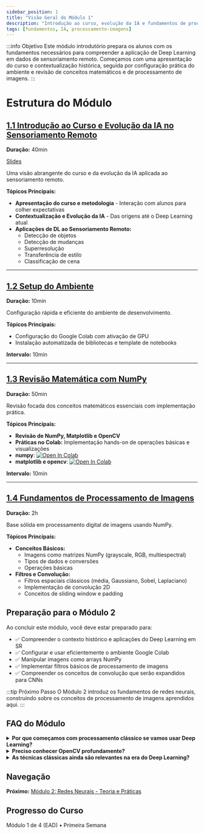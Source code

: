 ```yaml
---
sidebar_position: 1
title: "Visão Geral do Módulo 1"
description: "Introdução ao curso, evolução da IA e fundamentos de processamento de imagens"
tags: [fundamentos, IA, processamento-imagens]
---
```


:::info Objetivo
Este módulo introdutório prepara os alunos com os fundamentos necessários para compreender a aplicação de Deep Learning em dados de sensoriamento remoto. Começamos com uma apresentação do curso e contextualização histórica, seguida por configuração prática do ambiente e revisão de conceitos matemáticos e de processamento de imagens.
:::

# Estrutura do Módulo

## [1.1 Introdução ao Curso e Evolução da IA no Sensoriamento Remoto](./modulo1/introducao)
**Duração:** 40min

[Slides](https://drive.google.com/file/d/1bDJ6X2Av_ROnTqiR40GiDWXZvWi89_1R/view?usp=sharing)

Uma visão abrangente do curso e da evolução da IA aplicada ao sensoriamento remoto.

**Tópicos Principais:**
- **Apresentação do curso e metodologia** - Interação com alunos para colher expectativas
- **Contextualização e Evolução da IA** - Das origens até o Deep Learning atual
- **Aplicações de DL ao Sensoriamento Remoto:**
  - Detecção de objetos
  - Detecção de mudanças
  - Superresolução
  - Transferência de estilo
  - Classificação de cena

---

## [1.2 Setup do Ambiente](./modulo1/setup)
**Duração:** 10min

Configuração rápida e eficiente do ambiente de desenvolvimento.

**Tópicos Principais:**
- Configuração do Google Colab com ativação de GPU
- Instalação automatizada de bibliotecas e template de notebooks

**Intervalo:** 10min

---

## [1.3 Revisão Matemática com NumPy](./modulo1/matematica)
**Duração:** 50min

Revisão focada dos conceitos matemáticos essenciais com implementação prática.

**Tópicos Principais:**
- **Revisão de NumPy, Matplotlib e OpenCV**
- **Práticas no Colab:** Implementação hands-on de operações básicas e visualizações
- **numpy**: [![Open In Colab](https://colab.research.google.com/assets/colab-badge.svg)](https://colab.research.google.com/drive/1KYUTJWf0Dv3-ULVJRG4zwHnOtrZlMhpG?usp=sharing)
- **matplotlib e opencv**: [![Open In Colab](https://colab.research.google.com/assets/colab-badge.svg)](https://colab.research.google.com/drive/1KYUTJWf0Dv3-ULVJRG4zwHnOtrZlMhpG?usp=sharing)

**Intervalo:** 10min

---

## [1.4 Fundamentos de Processamento de Imagens](./modulo1/processamento-imagens)
**Duração:** 2h

Base sólida em processamento digital de imagens usando NumPy.

**Tópicos Principais:**
- **Conceitos Básicos:**
  - Imagens como matrizes NumPy (grayscale, RGB, multiespectral)
  - Tipos de dados e conversões
  - Operações básicas
- **Filtros e Convolução:**
  - Filtros espaciais clássicos (média, Gaussiano, Sobel, Laplaciano)
  - Implementação de convolução 2D
  - Conceitos de sliding window e padding

## Preparação para o Módulo 2

Ao concluir este módulo, você deve estar preparado para:

- ✅ Compreender o contexto histórico e aplicações do Deep Learning em SR
- ✅ Configurar e usar eficientemente o ambiente Google Colab
- ✅ Manipular imagens como arrays NumPy
- ✅ Implementar filtros básicos de processamento de imagens
- ✅ Compreender os conceitos de convolução que serão expandidos para CNNs

:::tip Próximo Passo
O Módulo 2 introduz os fundamentos de redes neurais, construindo sobre os conceitos de processamento de imagens aprendidos aqui.
:::

## FAQ do Módulo

<details>
<summary><strong>Por que começamos com processamento clássico se vamos usar Deep Learning?</strong></summary>
<p>Compreender filtros clássicos é essencial para entender o que as CNNs aprendem automaticamente. Os conceitos de convolução são fundamentais em ambas as abordagens.</p>
</details>

<details>
<summary><strong>Preciso conhecer OpenCV profundamente?</strong></summary>
<p>Não é necessário domínio avançado. Usamos OpenCV principalmente para operações básicas de I/O e algumas transformações específicas.</p>
</details>

<details>
<summary><strong>As técnicas clássicas ainda são relevantes na era do Deep Learning?</strong></summary>
<p>Sim! Elas são usadas em pré-processamento, análise exploratória de dados e para compreender o que as redes neurais estão "aprendendo".</p>
</details>

## Navegação

**Próximo:** [Módulo 2: Redes Neurais - Teoria e Práticas](../modulo2/)

## Progresso do Curso

Módulo 1 de 4 (EAD) • Primeira Semana